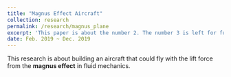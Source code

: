 ```yaml
---
title: "Magnus Effect Aircraft"
collection: research
permalink: /research/magnus_plane
excerpt: 'This paper is about the number 2. The number 3 is left for future work.'
date: Feb. 2019 ~ Dec. 2019
---
```

This research is about building an aircraft that could
fly with the lift force from the **magnus effect** in fluid mechanics.

<!-- [Download paper here](http://academicpages.github.io/files/paper2.pdf) -->

<!-- Recommended citation: Goro Yeh, You. (2010). "Paper Title Number 2." <i>Journal 1</i>. 1(2). -->